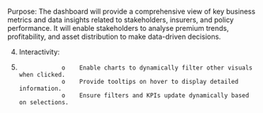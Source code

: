 Purpose: 
          The dashboard will provide a comprehensive view of key business metrics and data insights related to stakeholders, insurers, and policy performance. It will enable stakeholders to analyse premium trends, profitability, and asset distribution to make data-driven decisions.

4.	Interactivity:
5.	               o	Enable charts to dynamically filter other visuals when clicked.
                   o	Provide tooltips on hover to display detailed information.
                   o	Ensure filters and KPIs update dynamically based on selections.

          
